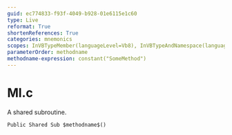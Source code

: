 ```yaml
---
guid: ec774833-f93f-4049-b928-01e6115e1c60
type: Live
reformat: True
shortenReferences: True
categories: mnemonics
scopes: InVBTypeMember(languageLevel=Vb8), InVBTypeAndNamespace(languageLevel=Vb8)
parameterOrder: methodname
methodname-expression: constant("SomeMethod")
---
```


# Ml.c

A shared subroutine.

```
Public Shared Sub $methodname$()
```
